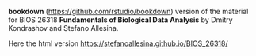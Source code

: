 **bookdown** (https://github.com/rstudio/bookdown) version of the material for BIOS 26318 **Fundamentals of Biological Data Analysis** by Dmitry Kondrashov and Stefano Allesina.

Here the html version
https://stefanoallesina.github.io/BIOS_26318/
